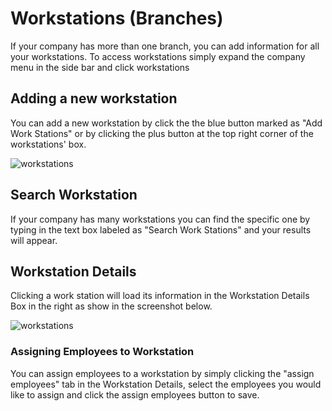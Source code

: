 # Workstations (Branches)
If your company has more than one branch, you can add information for all your workstations.
To access workstations simply expand the company menu in the side bar and click workstations


## Adding a new workstation
You can add a new workstation by click the the blue button marked as "Add Work Stations" or by
clicking the plus button at the top right corner of the workstations' box.

![workstations](/workstations/workstations.png)

## Search Workstation
If your company has many workstations you can find the specific one by typing in the text box 
labeled as "Search Work Stations" and your results will appear.

## Workstation Details
Clicking a work station will load its information in the Workstation Details Box in the right as show 
in the screenshot below.

![workstations](/workstations/workstation-details.png)

### Assigning Employees to Workstation

You can assign employees to a workstation by simply clicking the "assign employees" tab in the 
Workstation Details, select the employees you would like to assign and click the assign employees button
to save.